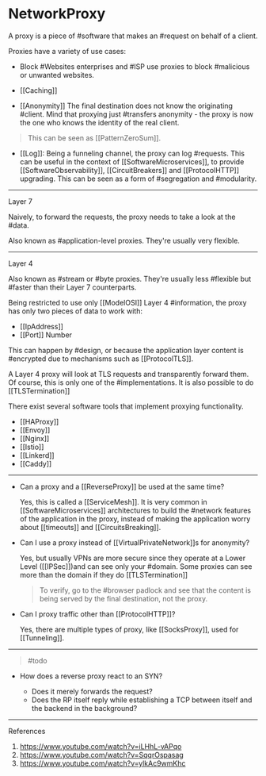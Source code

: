 # NetworkProxy

A proxy is a piece of #software that makes an #request on behalf of a client.

Proxies have a variety of use cases:

* Block #Websites
  enterprises and #ISP use proxies to block #malicious or unwanted websites.

* [[Caching]]

* [[Anonymity]]
  The final destination does not know the originating #client. Mind that proxying just #transfers anonymity - the proxy is now the one who knows the identity of the real client.

> This can be seen as [[PatternZeroSum]].

* [[Log]]:  Being a funneling channel, the proxy can log #requests. This can be useful in the context of [[SoftwareMicroservices]], to provide [[SoftwareObservability]], [[CircuitBreakers]] and [[ProtocolHTTP]] upgrading. This can be seen as a form of #segregation and #modularity.

___

Layer 7

Naively, to forward the requests, the proxy needs to take a look at the #data.

Also known as #application-level proxies. They're usually very flexible.

___

Layer 4

Also known as #stream or #byte proxies. They're usually less #flexible but #faster than their Layer 7 counterparts.

Being restricted to use only [[ModelOSI]] Layer 4 #information, the proxy has only two pieces of data to work with:

* [[IpAddress]]
* [[Port]] Number

This can happen by #design, or because the application layer content is #encrypted due to mechanisms such as [[ProtocolTLS]].

A Layer 4 proxy will look at TLS requests and transparently forward them. Of course, this is only one of the #implementations. It is also possible to do [[TLSTermination]]

There exist several software tools that implement proxying functionality.

* [[HAProxy]]
* [[Envoy]]
* [[Nginx]]
* [[Istio]]
* [[Linkerd]]
* [[Caddy]]

___

* Can a proxy and a [[ReverseProxy]] be used at the same time?

    Yes, this is called a [[ServiceMesh]].
    It is very common in [[SoftwareMicroservices]] architectures to build the #network features of the application in the proxy, instead of making the application worry about [[timeouts]] and [[CircuitsBreaking]].

* Can I use a proxy instead of [[VirtualPrivateNetwork]]s for anonymity?
  
  Yes, but usually VPNs are more secure since they operate at a Lower Level ([[IPSec]])and can see only your #domain. Some proxies can see more than the domain if they do [[TLSTermination]]
  
  > To verify, go to the #browser padlock and see that the content is being served by the final destination, not the proxy.
  
* Can I proxy traffic other than [[ProtocolHTTP]]?
  
  Yes, there are multiple types of proxy, like [[SocksProxy]], used for [[Tunneling]].

___

> #todo

* How does a reverse proxy react to an SYN?

  * Does it merely forwards the request?
  * Does the RP itself reply while establishing a TCP between itself and the backend in the background?

___

References

1. <https://www.youtube.com/watch?v=iLHhL-vAPqo>
2. <https://www.youtube.com/watch?v=SqqrOspasag>
3. <https://www.youtube.com/watch?v=ylkAc9wmKhc>
